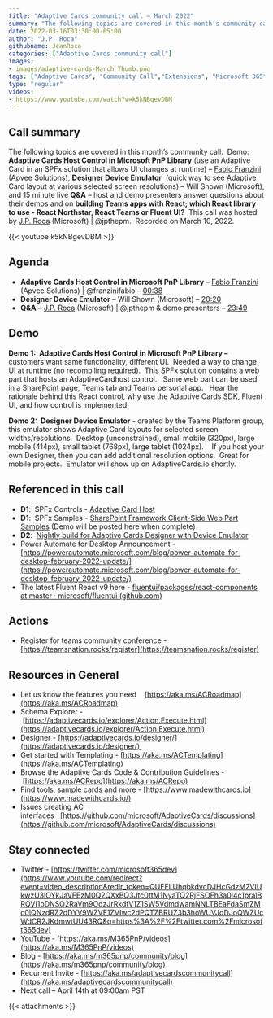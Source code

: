 ```yaml
---
title: "Adaptive Cards community call – March 2022"
summary: "The following topics are covered in this month’s community call.  Demo:  Adaptive Cards Host Control in Microsoft PnP Library (use an Adaptive Card in an SPFx solution that allows UI changes at runtime) – Fabio Franzini (Apvee Solutions), Designer Device Emulator  (quick way to see Adaptive Card layout at various selected screen resolutions) – Will Shown (Microsoft), and 15 minute live Q&A – host and demo presenters answer questions about their demos and on building Teams apps with React; which React library to use - React Northstar, React Teams or Fluent UI?  This call was hosted by J.P. Roca (Microsoft).  Recorded on March 10, 2022."
date: 2022-03-16T03:30:00-05:00
author: "J.P. Roca"
githubname: JeanRoca
categories: ["Adaptive Cards community call"]
images:
- images/adaptive-cards-March Thumb.png
tags: ["Adaptive Cards", "Community Call","Extensions", "Microsoft 365"]
type: "regular"
videos:
- https://www.youtube.com/watch?v=k5kNBgevDBM
---
```


## Call summary

The following topics are covered in this month’s community call.  Demo:  **Adaptive Cards Host Control in Microsoft PnP Library** (use an Adaptive Card in an SPFx solution that allows UI changes at runtime) – [Fabio Franzini](https://twitter.com/franzinifabio) (Apvee Solutions), **Designer Device Emulator**  (quick way to see Adaptive Card layout at various selected screen resolutions) – Will Shown (Microsoft), and 15 minute live **Q&A** – host and demo presenters answer questions about their demos and on **building Teams apps with React; which React library to use - React Northstar, React Teams or Fluent UI?**  This call was hosted by [J.P. Roca](https://twitter.com/jpthepm) (Microsoft) | @jpthepm.  Recorded on March 10, 2022.

{{< youtube k5kNBgevDBM >}}

## Agenda

*   **Adaptive Cards Host Control in Microsoft PnP Library** – [Fabio Franzini](https://twitter.com/franzinifabio) (Apvee Solutions) | @franzinifabio – [00:38](https://youtu.be/k5kNBgevDBM?t=38)
*   **Designer Device Emulator** – Will Shown (Microsoft) – [20:20](https://youtu.be/k5kNBgevDBM?t=1220)
*   **Q&A** – [J.P. Roca](https://twitter.com/jpthepm) (Microsoft) | @jpthepm & demo presenters – [23:49](https://youtu.be/k5kNBgevDBM?t=1429)

## Demo

**Demo 1:  Adaptive Cards Host Control in Microsoft PnP Library –** customers want same functionality, different UI.  Needed a way to change UI at runtime (no recompiling required).  This SPFx solution contains a web part that hosts an AdaptiveCardhost control.   Same web part can be used in a SharePoint page, Teams tab and Teams personal app.   Hear the rationale behind this React control, why use the Adaptive Cards SDK, Fluent UI, and how control is implemented. 

**Demo 2:  Designer Device Emulator** - created by the Teams Platform group, this emulator shows Adaptive Card layouts for selected screen widths/resolutions.  Desktop (unconstrained), small mobile (320px), large mobile (414px), small tablet (768px), large tablet (1024px).    If you host your own Designer, then you can add additional resolution options.  Great for mobile projects.  Emulator will show up on AdaptiveCards.io shortly.   

## Referenced in this call

*   **D1**:  SPFx Controls - [Adaptive Card Host](https://pnp.github.io/sp-dev-fx-controls-react/controls/AdaptiveCardHost/) 
*   **D1**:  SPFx Samples - [SharePoint Framework Client-Side Web Part Samples](https://pnp.github.io/sp-dev-fx-webparts/) (Demo will be posted here when complete) 
*   **D2**:  [Nightly build for Adaptive Cards Designer with Device Emulator](https://adaptivecardsci.z5.web.core.windows.net/designer) 
*   Power Automate for Desktop Announcement - [https://powerautomate.microsoft.com/blog/power-automate-for-desktop-february-2022-update/](https://powerautomate.microsoft.com/blog/power-automate-for-desktop-february-2022-update/)
*   The latest Fluent React v9 here - [fluentui/packages/react-components at master · microsoft/fluentui (github.com)](https://github.com/microsoft/fluentui/tree/master/packages/react-components#readme)

## Actions 

*   Register for teams community conference - [https://teamsnation.rocks/register](https://teamsnation.rocks/register)

## Resources in General

*   Let us know the features you need    [https://aka.ms/ACRoadmap](https://aka.ms/ACRoadmap)
*   Schema Explorer - [https://adaptivecards.io/explorer/Action.Execute.html](https://adaptivecards.io/explorer/Action.Execute.html)
*   Designer - [https://adaptivecards.io/designer/](https://adaptivecards.io/designer/) 
*   Get started with Templating - [https://aka.ms/ACTemplating](https://aka.ms/ACTemplating)
*   Browse the Adaptive Cards Code & Contribution Guidelines - [https://aka.ms/ACRepo](https://aka.ms/ACRepo)
*   Find tools, sample cards and more - [https://www.madewithcards.io](https://www.madewithcards.io/)
*   Issues creating AC interfaces   [https://github.com/microsoft/AdaptiveCards/discussions](https://github.com/microsoft/AdaptiveCards/discussions)

## Stay connected

*   Twitter - [https://twitter.com/microsoft365dev](https://www.youtube.com/redirect?event=video_description&redir_token=QUFFLUhqbkdvcDJHcGdzM2VIUkwzU3lOYkJaVFEzM0Q2QXxBQ3Jtc0ttM1NyaTQ2RjFSOFh3a0l4c1pralBRQVI1bDNSQ2RaVm9OdzJrRkdtV1Z1SW5VdmdwamNNLTBEaFdaSmZMc0lQNzdRZ2dDYV9WZVF1ZVIwc2dPQTZBRUZ3b3hoWUVJdDJoQWZUcWdCR2JKdmwtUU43RQ&q=https%3A%2F%2Ftwitter.com%2Fmicrosoft365dev)​
*   YouTube - [https://aka.ms/M365PnP/videos](https://aka.ms/M365PnP/videos)​
*   Blog - [https://aka.ms/m365pnp/community/blog](https://aka.ms/m365pnp/community/blog)
*   Recurrent Invite - [https://aka.ms/adaptivecardscommunitycall](https://aka.ms/adaptivecardscommunitycall)
*   Next call – April 14th at 09:00am PST


{{< attachments >}}
